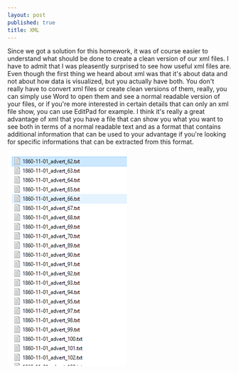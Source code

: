 ```yaml
---
layout: post
published: true
title: XML
---
```

Since we got a solution for this homework, it was of course easier to understand what should be done to create a clean version of our xml files. I have to admit that I was pleasently surprised to see how useful xml files are. Even though the first thing we heard about xml was that it's about data and not about how data is visualized, but you actually have both. You don't really have to convert xml files or create clean versions of them, really, you can simply use Word to open them and see a normal readable version of your files, or if you're more interested in certain details that can only an xml file show, you can use EditPad for example. I think it's really a great advantage of xml that you have a file that can show you what you want to see both in terms of a normal readable text and as a format that contains additional information that can be used to your advantage if you're looking for specific informations that can be extracted from this format.

![xml_clean.PNG](/img/xml_clean.PNG)
